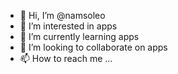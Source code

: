 - 👋 Hi, I’m @namsoleo
- 👀 I’m interested in apps 
- 🌱 I’m currently learning apps    
- 💞️ I’m looking to collaborate on apps
- 📫 How to reach me ...

<!---
namsoleo/namsoleo is a ✨ special ✨ repository because its `README.md` (this file) appears on your GitHub profile.
You can click the Preview link to take a look at your changes.
--->
